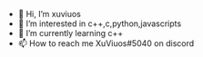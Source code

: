 - 👋 Hi, I’m xuviuos
- 👀 I’m interested in c++,c,python,javascripts
- 🌱 I’m currently learning c++
- 📫 How to reach me XuViuos#5040 on discord


